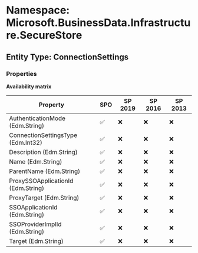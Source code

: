 # Namespace: Microsoft.BusinessData.Infrastructure.SecureStore

## Entity Type: ConnectionSettings

### Properties

**Availability matrix**

Property | SPO | SP 2019 | SP 2016 | SP 2013
----------|-----|---------|---------|--------
AuthenticationMode (Edm.String) | ✅ | ❌ | ❌ | ❌
ConnectionSettingsType (Edm.Int32) | ✅ | ❌ | ❌ | ❌
Description (Edm.String) | ✅ | ❌ | ❌ | ❌
Name (Edm.String) | ✅ | ❌ | ❌ | ❌
ParentName (Edm.String) | ✅ | ❌ | ❌ | ❌
ProxySSOApplicationId (Edm.String) | ✅ | ❌ | ❌ | ❌
ProxyTarget (Edm.String) | ✅ | ❌ | ❌ | ❌
SSOApplicationId (Edm.String) | ✅ | ❌ | ❌ | ❌
SSOProviderImplId (Edm.String) | ✅ | ❌ | ❌ | ❌
Target (Edm.String) | ✅ | ❌ | ❌ | ❌

